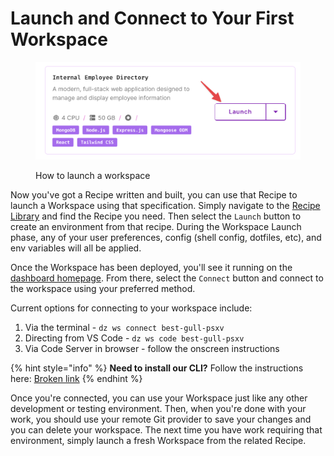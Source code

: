 # Launch and Connect to Your First Workspace

<figure><img src="../../.gitbook/assets/CleanShot 2024-05-01 at 20.53.52@2x.png" alt=""><figcaption><p>How to launch a workspace</p></figcaption></figure>

Now you've got a Recipe written and built, you can use that Recipe to launch a Workspace using that specification. Simply navigate to the [Recipe Library](https://www.devzero.io/dashboard/recipes) and find the Recipe you need. Then select the `Launch` button to create an environment from that recipe. During the Workspace Launch phase, any of your user preferences, config (shell config, dotfiles, etc), and env variables will all be applied.

Once the Workspace has been deployed, you'll see it running on the [dashboard homepage](https://www.devzero.io/dashboard). From there, select the `Connect` button and connect to the workspace using your preferred method.

Current options for connecting to your workspace include:

1. Via the terminal - `dz ws connect best-gull-psxv`
2. Directing from VS Code - `dz ws code best-gull-psxv`
3. Via Code Server in browser - follow the onscreen instructions

{% hint style="info" %}
**Need to install our CLI?** Follow the instructions here: [Broken link](broken-reference "mention")
{% endhint %}

Once you're connected, you can use your Workspace just like any other development or testing environment. Then, when you're done with your work, you should use your remote Git provider to save your changes and you can delete your workspace. The next time you have work requiring that environment, simply launch a fresh Workspace from the related Recipe.
